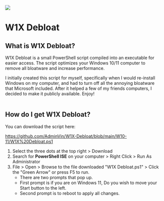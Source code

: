 <img src="https://github.com/AdminVin/W1X-Debloat/blob/main/Images/Banner.jpg?raw=true">

# W1X Debloat

## What is W1X Debloat?
W1X Debloat is a small PowerShell script compiled into an executable for easier access. The script optimizes your Windows 10/11 computer to remove all bloatware and increase performance.

I initially created this script for myself, specifically when I would re-install Windows on my computer, and had to turn off all the annoying bloatware that Microsoft included.  After it helped a few of my friends computers, I decided to make it publicly available. Enjoy!
<br>
<br>

## How do I get W1X Debloat?
You can download the script here:

https://github.com/AdminVin/W1X-Debloat/blob/main/W10-11/W1X%20Debloat.ps1

1. Select the three dots at the top right > Download
2. Search for **PowerShell ISE** on your computer > Right Click > Run As Administrator
3. File > Open > Browse to the file downloaded "W1X Debloat.ps1" > Click the "Green Arrow" or press F5 to run.
   - There are two prompts that pop up.
    - First prompt is if you are on Windows 11, Do you wish to move your Start button to the left.
    - Second prompt is to reboot to apply all changes.